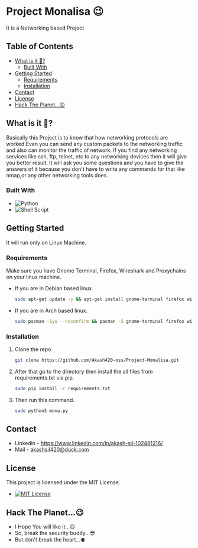# Project Monalisa 😉
It is a Networking based Project

## Table of Contents
* [What is it 🤔?](#about-the-project)
  * [Built With](#built-with)
* [Getting Started](#getting-started)
   * [Requirements](#requirements)
   * [Installation](#installation-guide)
* [Contact](#contact)
* [License](#license)
* [Hack The Planet...😉](#wishes) 

## What is it 🤔?
Basically this Project is to know that how networking protocols are worked.Even you can send any custom packets to the networking traffic and also can monitor the traffic of network.
If you find any networking services like ssh, ftp, telnet, etc to any networking devices then it will give you better result.
It will ask you some questions and you have to give the answers of it because you don't have to write any commands for that like nmap,or any other networking tools does.


### Built With
* ![Python](https://img.shields.io/badge/Python-FFD43B?style=for-the-badge&logo=python&logoColor=blue)
* ![Shell Script](https://img.shields.io/badge/shell_script-%23121011.svg?style=for-the-badge&logo=gnu-bash&logoColor=white)

## Getting Started
It will run only on Linux Machine.

### Requirements
Make sure you have Gnome Terminal, Firefox, Wireshark and Proxychains  on your linux machine.
* If you are in Debian based linux.
  ```sh
  sudo apt-get update -y && apt-get install gnome-terminal firefox wireshark -y
  ```
* If you are in Arch based linux.
  ```sh
  sudo pacman -Syu --noconfirm && pacman -S gnome-terminal firefox wireshark --noconfirm
  ```
### Installation
1. Clone the repo
   ```sh
   git clone https://github.com/Akash420-oss/Project-Monalisa.git
   ```
2. After that go to the directory then install the all files from requirements.txt via pip.
   ```sh
   sudo pip install -r requirements.txt
   ```
3. Then run this command.
   ```sh
   sudo python3 mona.py
   ```
 
## Contact
* Linkedin - https://www.linkedin.com/in/akash-sil-102481216/ 
* Mail - akashsil420@duck.com
  
## License
This project is licensed under the MIT License.
* [![MIT License](https://img.shields.io/badge/License-MIT-yellow.svg)](https://github.com/Akash420-oss/Project-Monalisa/blob/main/LICENSE)
  
## Hack The Planet...😉
* I Hope You will like it...😉 
* So, break the security buddy...😎
* But don't break the heart...🫀
